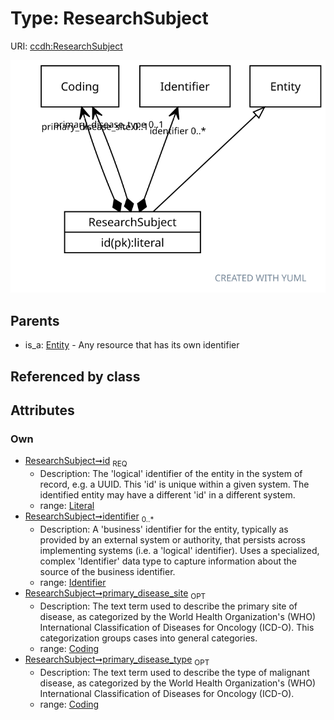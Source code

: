 
# Type: ResearchSubject




URI: [ccdh:ResearchSubject](https://ccdh.example.org/ccdh/ResearchSubject)


![img](images/ResearchSubject.svg)

## Parents

 *  is_a: [Entity](Entity.md) - Any resource that has its own identifier

## Referenced by class


## Attributes


### Own

 * [ResearchSubject➞id](ResearchSubject_id.md)  <sub>REQ</sub>
    * Description: The 'logical' identifier of the entity in the system of record, e.g. a UUID.  This 'id' is unique within a given system. The identified entity may have a different 'id' in a different system.
    * range: [Literal](types/Literal.md)
 * [ResearchSubject➞identifier](ResearchSubject_identifier.md)  <sub>0..*</sub>
    * Description: A 'business' identifier for the entity, typically as provided by an external system or authority, that persists across implementing systems  (i.e. a  'logical' identifier). Uses a specialized, complex 'Identifier' data type to capture information about the source of the business identifier. 
    * range: [Identifier](Identifier.md)
 * [ResearchSubject➞primary_disease_site](ResearchSubject_primary_disease_site.md)  <sub>OPT</sub>
    * Description: The text term used to describe the primary site of disease, as categorized by the World Health Organization's (WHO) International Classification of Diseases for Oncology (ICD-O). This categorization groups cases into general categories.
    * range: [Coding](Coding.md)
 * [ResearchSubject➞primary_disease_type](ResearchSubject_primary_disease_type.md)  <sub>OPT</sub>
    * Description: The text term used to describe the type of malignant disease, as categorized by the World Health Organization's (WHO) International Classification of Diseases for Oncology (ICD-O). 
    * range: [Coding](Coding.md)
